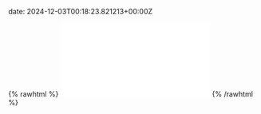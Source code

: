 date: 2024-12-03T00:18:23.821213+00:00Z


{% rawhtml %}
<embed src="./test.com-http.html" type="text/html">
{% /rawhtml %}